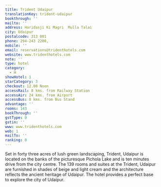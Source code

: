 ```yaml
---
title: Trident Udaipur
translationKey: trident-udaipur
bookthrough: ''
mailto: ''
address: Haridasji Ki Magri  Mulla Talai
city: Udaipur
postalcode: 313 001
phone: 294-243 2200,
mobile: ''
email: reservations@tridenthotels.com
website: www.tridenthotels.com
note: ''
type: hotel
category:
  - H
showHotel: 1
starCategory: 3
checkout: 12.00 Noon
accessRail: 8 kms. from Railway Station
accessAir: 24 kms. from Airport
accessBus: 8 kms. from Bus Stand
advantage: ''
rooms: 143
bookThrough: ''
gstType: 0
gstin: ''
www: www.tridenthotels.com
web: 1
mailTo: ''
ranking: 0
---
```







Set in forty three acres of lush green landscaping, Trident, Udaipur is located on the banks of the picturesque Pichola Lake and is ten minutes drive from the city centre.     The 139 rooms and suites at the Trident, Udaipur are furnished in shades of beige and light cream and the architecture reflects the ancient heritage of Udaipur.     The hotel provides a perfect base to explore the city of Udaipur.